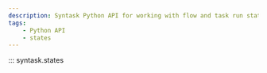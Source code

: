 ```yaml
---
description: Syntask Python API for working with flow and task run states.
tags:
    - Python API
    - states
---
```


::: syntask.states